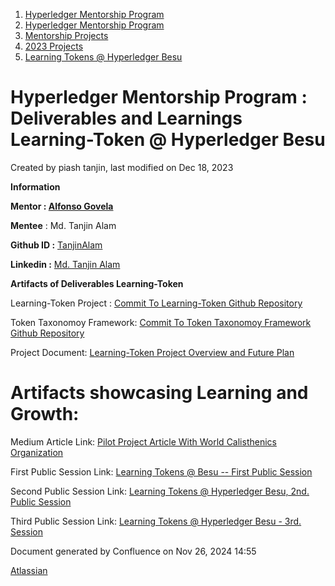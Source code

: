 1. [Hyperledger Mentorship Program](index.html)
2. [Hyperledger Mentorship Program](Hyperledger-Mentorship-Program_21954571.html)
3. [Mentorship Projects](Mentorship-Projects_21954604.html)
4. [2023 Projects](2023-Projects_21954865.html)
5. [Learning Tokens @ Hyperledger Besu](Learning-Tokens-@-Hyperledger-Besu_21954887.html)

# Hyperledger Mentorship Program : Deliverables and Learnings Learning-Token @ Hyperledger Besu

Created by piash tanjin, last modified on Dec 18, 2023

**Information** 

**Mentor : [Alfonso Govela](https://www.linkedin.com/in/alfonsogovela/)**

**Mentee** : Md. Tanjin Alam

**Github ID :** [TanjinAlam](https://github.com/TanjinAlam)

**Linkedin :** [M](https://www.linkedin.com/in/manojbhargav/)[d. Tanjin Alam](https://www.linkedin.com/in/tanjinalam/)

**Artifacts of Deliverables Learning-Token** 

Learning-Token Project : [Commit To Learning-Token Github Repository](https://github.com/hyperledger-labs/learning-tokens/commit/52f76799476c5d781c0125241b2a95c86befbc24)

Token Taxonomoy Framework: [Commit To Token Taxonomoy Framework Github Repository](https://github.com/InterWorkAlliance/TokenTaxonomyFramework/commit/5aa046b5d2d5cf57a41746bafcaa6b362a597f07)

Project Document: [Learning-Token Project Overview and Future Plan](https://github.com/hyperledger-labs/learning-tokens/blob/main/README.md)

# Artifacts showcasing Learning and Growth:

Medium Article Link: [Pilot Project Article With World Calisthenics Organization](https://medium.com/@piash.tanjin/technical-overview-of-pilot-project-with-wco-using-hyperledger-learning-token-28cbac3b188d)

First Public Session Link: [Learning Tokens @ Besu -- First Public Session](https://www.youtube.com/watch?v=-JA4os5zv-0) 

Second Public Session Link: [Learning Tokens @ Hyperledger Besu, 2nd. Public Session](https://www.youtube.com/watch?v=8A6fyA5WIWo)

Third Public Session Link: [Learning Tokens @ Hyperledger Besu - 3rd. Session](https://www.youtube.com/watch?v=VoNeMqHaY2M)

Document generated by Confluence on Nov 26, 2024 14:55

[Atlassian](http://www.atlassian.com/)
